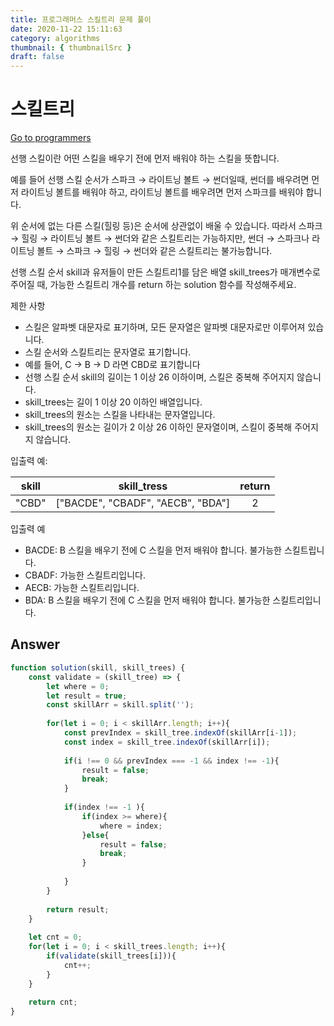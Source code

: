 ```yaml
---
title: 프로그래머스 스킬트리 문제 풀이
date: 2020-11-22 15:11:63
category: algorithms
thumbnail: { thumbnailSrc }
draft: false
---
```


# 스킬트리

[Go to programmers](https://programmers.co.kr/learn/courses/30/lessons/49993)

선행 스킬이란 어떤 스킬을 배우기 전에 먼저 배워야 하는 스킬을 뜻합니다.

예를 들어 선행 스킬 순서가 스파크 → 라이트닝 볼트 → 썬더일때, 썬더를 배우려면 먼저 라이트닝 볼트를 배워야 하고, 라이트닝 볼트를 배우려면 먼저 스파크를 배워야 합니다.

위 순서에 없는 다른 스킬(힐링 등)은 순서에 상관없이 배울 수 있습니다. 따라서 스파크 → 힐링 → 라이트닝 볼트 → 썬더와 같은 스킬트리는 가능하지만, 썬더 → 스파크나 라이트닝 볼트 → 스파크 → 힐링 → 썬더와 같은 스킬트리는 불가능합니다.

선행 스킬 순서 skill과 유저들이 만든 스킬트리1를 담은 배열 skill_trees가 매개변수로 주어질 때, 가능한 스킬트리 개수를 return 하는 solution 함수를 작성해주세요.

제한 사항
- 스킬은 알파벳 대문자로 표기하며, 모든 문자열은 알파벳 대문자로만 이루어져 있습니다.
- 스킬 순서와 스킬트리는 문자열로 표기합니다.
- 예를 들어, C → B → D 라면 CBD로 표기합니다
- 선행 스킬 순서 skill의 길이는 1 이상 26 이하이며, 스킬은 중복해 주어지지 않습니다.
- skill_trees는 길이 1 이상 20 이하인 배열입니다.
- skill_trees의 원소는 스킬을 나타내는 문자열입니다.
- skill_trees의 원소는 길이가 2 이상 26 이하인 문자열이며, 스킬이 중복해 주어지지 않습니다.


입출력 예:

|skill|	skill_tress| return| 
|:--:|:--:|:--:|
|"CBD"	 |	["BACDE", "CBADF", "AECB", "BDA"]		| 2|

입출력 예

- BACDE: B 스킬을 배우기 전에 C 스킬을 먼저 배워야 합니다. 불가능한 스킬트립니다.
- CBADF: 가능한 스킬트리입니다.
- AECB: 가능한 스킬트리입니다.
- BDA: B 스킬을 배우기 전에 C 스킬을 먼저 배워야 합니다. 불가능한 스킬트리입니다.

## Answer

```js
function solution(skill, skill_trees) {
    const validate = (skill_tree) => {
        let where = 0;
        let result = true;
        const skillArr = skill.split('');
        
        for(let i = 0; i < skillArr.length; i++){
            const prevIndex = skill_tree.indexOf(skillArr[i-1]);
            const index = skill_tree.indexOf(skillArr[i]);
            
            if(i !== 0 && prevIndex === -1 && index !== -1){
                result = false;
                break;
            }
            
            if(index !== -1 ){
                if(index >= where){
                    where = index;    
                }else{
                    result = false;
                    break;
                }
                
            }
        }
        
        return result;
    }
    
    let cnt = 0;
    for(let i = 0; i < skill_trees.length; i++){
        if(validate(skill_trees[i])){
            cnt++;
        }
    }
    
    return cnt;
}
```